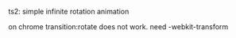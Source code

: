 ts2: simple infinite rotation animation

on chrome transition:rotate does not work. need 
-webkit-transform
